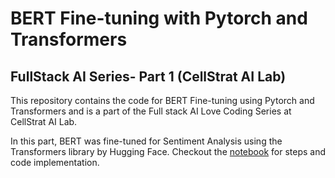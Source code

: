 # BERT Fine-tuning with Pytorch and Transformers
## FullStack AI Series- Part 1 (CellStrat AI Lab)

This repository contains the code for BERT Fine-tuning using Pytorch and Transformers and is a part of the Full stack AI Love Coding Series at CellStrat AI Lab.

In this part, BERT was fine-tuned for Sentiment Analysis using the Transformers library by Hugging Face. Checkout the [notebook](BERT_Finetuning.ipynb) for steps and code implementation.
